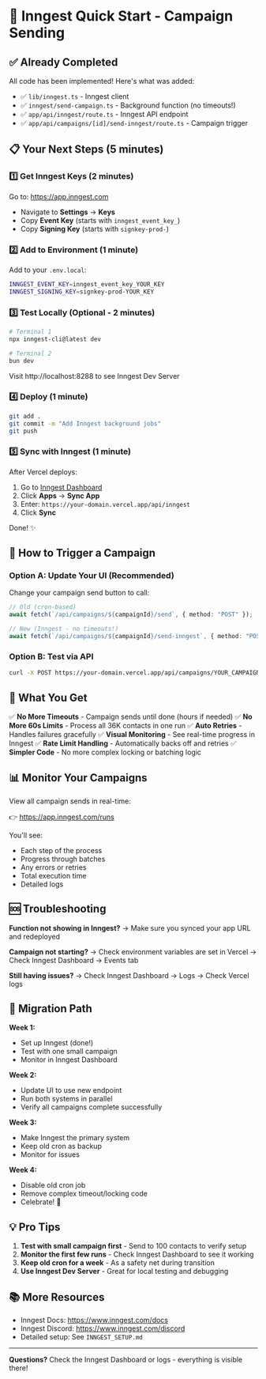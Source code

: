 # 🚀 Inngest Quick Start - Campaign Sending

## ✅ Already Completed

All code has been implemented! Here's what was added:

- ✅ `lib/inngest.ts` - Inngest client
- ✅ `inngest/send-campaign.ts` - Background function (no timeouts!)
- ✅ `app/api/inngest/route.ts` - Inngest API endpoint
- ✅ `app/api/campaigns/[id]/send-inngest/route.ts` - Campaign trigger

## 📋 Your Next Steps (5 minutes)

### 1️⃣ Get Inngest Keys (2 minutes)

Go to: https://app.inngest.com

- Navigate to **Settings** → **Keys**
- Copy **Event Key** (starts with `inngest_event_key_`)
- Copy **Signing Key** (starts with `signkey-prod-`)

### 2️⃣ Add to Environment (1 minute)

Add to your `.env.local`:

```bash
INNGEST_EVENT_KEY=inngest_event_key_YOUR_KEY
INNGEST_SIGNING_KEY=signkey-prod-YOUR_KEY
```

### 3️⃣ Test Locally (Optional - 2 minutes)

```bash
# Terminal 1
npx inngest-cli@latest dev

# Terminal 2
bun dev
```

Visit http://localhost:8288 to see Inngest Dev Server

### 4️⃣ Deploy (1 minute)

```bash
git add .
git commit -m "Add Inngest background jobs"
git push
```

### 5️⃣ Sync with Inngest (1 minute)

After Vercel deploys:

1. Go to [Inngest Dashboard](https://app.inngest.com)
2. Click **Apps** → **Sync App**
3. Enter: `https://your-domain.vercel.app/api/inngest`
4. Click **Sync**

Done! ✨

## 🎯 How to Trigger a Campaign

### Option A: Update Your UI (Recommended)

Change your campaign send button to call:

```typescript
// Old (cron-based)
await fetch(`/api/campaigns/${campaignId}/send`, { method: "POST" });

// New (Inngest - no timeouts!)
await fetch(`/api/campaigns/${campaignId}/send-inngest`, { method: "POST" });
```

### Option B: Test via API

```bash
curl -X POST https://your-domain.vercel.app/api/campaigns/YOUR_CAMPAIGN_ID/send-inngest
```

## 🎉 What You Get

✅ **No More Timeouts** - Campaign sends until done (hours if needed)
✅ **No More 60s Limits** - Process all 36K contacts in one run
✅ **Auto Retries** - Handles failures gracefully
✅ **Visual Monitoring** - See real-time progress in Inngest
✅ **Rate Limit Handling** - Automatically backs off and retries
✅ **Simpler Code** - No more complex locking or batching logic

## 📊 Monitor Your Campaigns

View all campaign sends in real-time:

👉 https://app.inngest.com/runs

You'll see:

- Each step of the process
- Progress through batches
- Any errors or retries
- Total execution time
- Detailed logs

## 🆘 Troubleshooting

**Function not showing in Inngest?**
→ Make sure you synced your app URL and redeployed

**Campaign not starting?**
→ Check environment variables are set in Vercel
→ Check Inngest Dashboard → Events tab

**Still having issues?**
→ Check Inngest Dashboard → Logs
→ Check Vercel logs

## 🔄 Migration Path

**Week 1:**

- Set up Inngest (done!)
- Test with one small campaign
- Monitor in Inngest Dashboard

**Week 2:**

- Update UI to use new endpoint
- Run both systems in parallel
- Verify all campaigns complete successfully

**Week 3:**

- Make Inngest the primary system
- Keep old cron as backup
- Monitor for issues

**Week 4:**

- Disable old cron job
- Remove complex timeout/locking code
- Celebrate! 🎉

## 💡 Pro Tips

1. **Test with small campaign first** - Send to 100 contacts to verify setup
2. **Monitor the first few runs** - Check Inngest Dashboard to see it working
3. **Keep old cron for a week** - As a safety net during transition
4. **Use Inngest Dev Server** - Great for local testing and debugging

## 📚 More Resources

- Inngest Docs: https://www.inngest.com/docs
- Inngest Discord: https://www.inngest.com/discord
- Detailed setup: See `INNGEST_SETUP.md`

---

**Questions?** Check the Inngest Dashboard or logs - everything is visible there!
